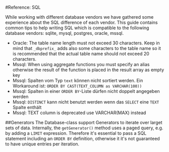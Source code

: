 #Reference: SQL

While working with different database vendors we have gathered some experience
about the SQL difference of each vendor. This guide contains common tips to help 
writing SQL which is compatible to the following database vendors: sqlite, mysql, 
postgres, oracle, mssql.

* Oracle: The table name length must not exceed 30 characters. Keep in mind that
  `_dbprefix_` adds also some characters to the table name so it is recommended that 
  the actual table name should not exceed 20 characters.
* Mssql: When using aggregate functions you must specify an alias otherwise the result 
  of the function is placed in the result array as empty key
* Mssql: Spalten vom Typ `text` können nicht sortiert werden. Ein Workaround ist: 
  `ORDER BY CAST(TEXT_COLUMN as VARCHAR(100))`
* Mssql: Spalten in einer `ORDER BY`-Liste dürfen nicht doppelt angegeben werden
* Mssql: `DISTINCT` kann nicht benutzt werden wenn das `SELECT` eine `TEXT` Spalte 
  enthält
* Mssql: TEXT column is deprecated use VARCHAR(MAX) instead

##Generators
The Database-class support Generators to iterate over larget sets of data. Internally,
the `getGenerator()` method uses a paged query, e.g. by adding a `LIMIT` expression.
Therefore it's essential to pass a SQL statement including an `ORDER BY` definition, 
otherwise it it's not guaranteed to have unique entries per iteration. 